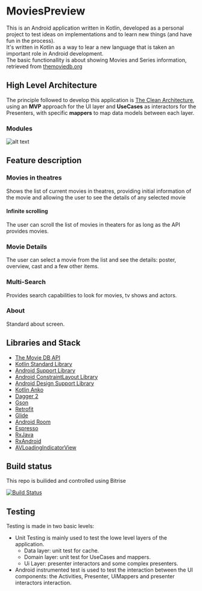# MoviesPreview

This is an Android application written in Kotlin, developed as a personal project to test ideas on implementations 
and to learn new things (and have fun in the process).</br>
It's written in Kotlin as a way to lear a new language that is taken an important role in Android development.</br>
The basic functionallity is about showing Movies and Series information, retrieved from [themoviedb.org](https://www.themoviedb.org/)

## High Level Architecture

The principle followed to develop this application is [The Clean Architecture](https://8thlight.com/blog/uncle-bob/2012/08/13/the-clean-architecture.html),
using an <b>MVP</b> approach for the UI layer and <b>UseCases</b> as interactors for the Presenters, with specific <b>mappers</b>
to map data models between each layer.

### Modules
![alt text](https://github.com/perettijuan/moviespreview_kotlin/blob/develop/art/ModuleArchitecture.png)


## Feature description

<h3>Movies in theatres</h3>
  <p>Shows the list of current movies in theatres, providing initial information of the movie and allowing the user to see
the details of any selected movie</p>
  <h4>Infinite scrolling</h4>
      The user can scroll the list of movies in theaters for as long as the API provides movies.
<h3>Movie Details</h3>   
  <p>The user can select a movie from the list and see the details: poster, overview, cast and a few other items.</p>
<h3>Multi-Search</h3>   
  <p>Provides search capabilities to look for movies, tv shows and actors.</p>
<h3>About</h3>   
  <p>Standard about screen.</p>

## Libraries and Stack

 - [The Movie DB API](https://www.themoviedb.org/documentation/api)
 - [Kotlin Standard Library](https://kotlinlang.org/api/latest/jvm/stdlib/index.html)
 - [Android Support Library](https://developer.android.com/topic/libraries/support-library/packages.html)
 - [Android ConstraintLayout Library](https://developer.android.com/training/constraint-layout/index.html)
 - [Android Design Support Library](https://developer.android.com/training/material/design-library.html)
 - [Kotlin Anko](https://github.com/Kotlin/anko)
 - [Dagger 2](https://github.com/codepath/android_guides/wiki/Dependency-Injection-with-Dagger-2)
 - [Gson](https://github.com/google/gson)
 - [Retrofit](http://square.github.io/retrofit/) 
 - [Glide](https://github.com/bumptech/glide) 
 - [Android Room](https://developer.android.com/topic/libraries/architecture/room.html) 
 - [Espresso](https://developer.android.com/training/testing/espresso/index.html) 
 - [RxJava](https://github.com/ReactiveX/RxJava) 
 - [RxAndroid](https://github.com/ReactiveX/RxAndroid) 
 - [AVLoadingIndicatorView](https://github.com/81813780/AVLoadingIndicatorView)

## Build status
This repo is builided and controlled using Bitrise

[![Build Status](https://www.bitrise.io/app/b7fa5b86b2dd7aa5/status.svg?token=Up4pz7SVhmB3cO1ZhDk9RA&branch=develop)](https://www.bitrise.io/app/Up4pz7SVhmB3cO1ZhDk9RA)

## Testing
Testing is made in two basic levels:
 - Unit Testing is mainly used to test the lowe level layers of the application.
    - Data layer: unit test for cache.
    - Domain layer: unit test for UseCases and mappers.
    - Ui Layer: presenter interactors and some complex presenters.
 - Android instrumented test is used to test the interaction between the UI components: the Activities, Presenter, UiMappers and presenter interactors interaction.
